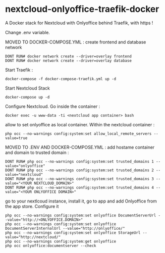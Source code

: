 # nextcloud-onlyoffice-traefik-docker
A Docker stack for Nextcloud with Onlyoffice behind Traefik, with https !


Change .env variable.

MOVED TO DOCKER-COMPOSE.YML : create frontend and database network

```
DONT RUN# docker network create --driver=overlay frontend
DONT RUN# docker network create --driver=overlay database
```

Start Traefik :
```
docker-compose -f docker-compose-traefik.yml up -d
```

Start Nextcloud Stack
```
docker-compose up -d
```


Configure Nextcloud.
Go inside the container :
```
docker exec -u www-data -ti <nextcloud app container> bash
```

allow to set onlyoffice as local container. Within the nextcloud container :
```
php occ --no-warnings config:system:set allow_local_remote_servers --value=true
```

MOVED TO .ENV AND DOCKER-COMPOSE.YML : add hostame container and domain to trusted domain :
```
DONT RUN# php occ --no-warnings config:system:set trusted_domains 1 --value="onlyoffice"
DONT RUN# php occ --no-warnings config:system:set trusted_domains 2 --value="nextcloud"
DONT RUN# php occ --no-warnings config:system:set trusted_domains 3 --value="<YOUR NEXTCLOUD_DOMAIN>"
DONT RUN# php occ --no-warnings config:system:set trusted_domains 4 --value="<YOUR ONLYOFFICE DOMAIN>"
```

go to your nextlcoud instance, install it, go to app and add Onlyoffice from the app store.
Configure it

```
php occ --no-warnings config:system:set onlyoffice DocumentServerUrl --value="http://<ONLYOFFICE.DOMAIN>"
php occ --no-warnings config:system:set onlyoffice DocumentServerInternalUrl --value="http://onlyoffice/"
php occ --no-warnings config:system:set onlyoffice StorageUrl --value="http://nextcloud/"
php occ --no-warnings config:system:get onlyoffice
php occ onlyoffice:documentserver --check
```
